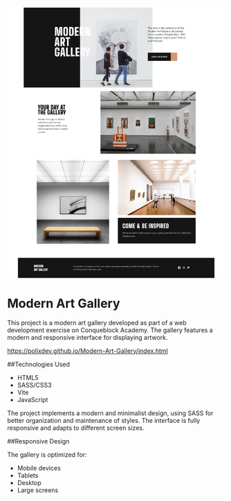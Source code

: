![capture](./capture.png)

# Modern Art Gallery

This project is a modern art gallery developed as part of a web development exercise on Conqueblock Academy. The gallery features a modern and responsive interface for displaying artwork.

https://polixdev.github.io/Modern-Art-Gallery/index.html

##Technologies Used

- HTML5
- SASS/CSS3
- Vite
- JavaScript

The project implements a modern and minimalist design, using SASS for better organization and maintenance of styles. The interface is fully responsive and adapts to different screen sizes.

##Responsive Design

The gallery is optimized for:
- Mobile devices
- Tablets
- Desktop
- Large screens


